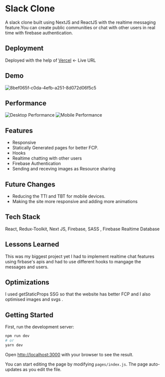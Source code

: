 # Slack Clone

A slack clone built using NextJS and ReactJS with the realtime messaging feature.You can create public communities or chat with other users in real time with firebase authentication.

## Deployment

Deployed with the help of [Vercel](https://slack-clone-using-next-js.vercel.app/signin) <- Live URL

## Demo

![8bef065f-c0da-4efb-a251-8d072d06f5c5](https://user-images.githubusercontent.com/76635865/145765809-d9947df9-69fa-4706-8bf6-1d95d1f544f2.png)

## Performance

![Desktop Performance](https://user-images.githubusercontent.com/76635865/145766321-f93b87c4-ede3-4662-a6b9-725778e78a9d.png)
![Mobile Performance](https://user-images.githubusercontent.com/76635865/145766407-87795980-7cf0-41b9-b79c-e043f409e981.png)

## Features

- Responsive
- Statically Generated pages for better FCP.
- Hooks 
- Realtime chatting with other users
- Firebase Authentication
- Sending and receving images as Resource sharing


## Future Changes

- Reducing the TTI and TBT for mobile devices.
- Making the site more responsive and adding more animations


## Tech Stack

 React, Redux-Toolkit, Next JS, Firebase, SASS , Firebase Realtime Database


## Lessons Learned

This was my biggest project yet I had to implement realtime chat features using firbase's apis and had to use different hooks to mangage the messages and users.

## Optimizations

I used getStaticProps SSG so that the website has better FCP and I also optimised images and svgs .


## Getting Started

First, run the development server:

```bash
npm run dev
# or
yarn dev
```

Open [http://localhost:3000](http://localhost:3000) with your browser to see the result.

You can start editing the page by modifying `pages/index.js`. The page auto-updates as you edit the file.
